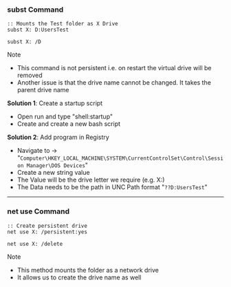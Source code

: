 ### subst Command

````batch
:: Mounts the Test folder as X Drive
subst X: D:UsersTest 

subst X: /D
````

 > [!NOTE]
 > * This command is not persistent i.e. on restart the virtual drive will be removed
 > * Another issue is that the drive name cannot be changed. It takes the parent drive name

**Solution 1**: Create a startup script

* Open run and type "shell:startup"
* Create and create a new bash script

**Solution 2**: Add program in Registry

* Navigate to -> "`Computer\HKEY_LOCAL_MACHINE\SYSTEM\CurrentControlSet\Control\Session Manager\DOS Devices`"
* Create a new string value
* The Value will be the drive letter we require (e.g. X:)
* The Data needs to be the path in UNC Path format "`??D:UsersTest`"

---

### net use Command

````batch
:: Create persistent drive
net use X: /persistent:yes 

net use X: /delete
````

 > [!NOTE]
 > * This method mounts the folder as a network drive
 > * It allows us to create the drive name as well
